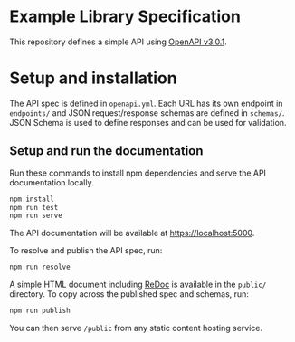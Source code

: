 # Example Library Specification
This repository defines a simple API using [OpenAPI v3.0.1](https://github.com/OAI/OpenAPI-Specification/blob/master/versions/3.0.1.md).

# Setup and installation

The API spec is defined in `openapi.yml`. Each URL has its own endpoint in `endpoints/` and JSON request/response schemas are defined in `schemas/`. JSON Schema is used to define responses and can be used for validation.

## Setup and run the documentation
Run these commands to install npm dependencies and serve the API documentation locally.

```sh
npm install
npm run test
npm run serve
```

The API documentation will be available at [https://localhost:5000](http://localhost:5000).

To resolve and publish the API spec, run:

```sh
npm run resolve
```

A simple HTML document including [ReDoc](https://github.com/Rebilly/ReDoc) is available in the `public/` directory. To copy across the published spec and schemas, run:

```sh
npm run publish
```

You can then serve `/public` from any static content hosting service.
